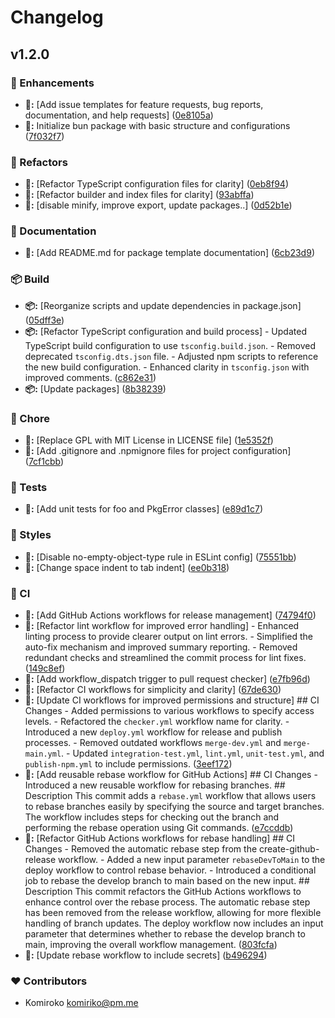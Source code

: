 # Changelog


## v1.2.0


### 🚀 Enhancements

- **🚀:** [Add issue templates for feature requests, bug reports, documentation, and help requests] ([0e8105a](https://github.com/Komiriko/template-package-npm/commit/0e8105a))
- **🚀:** Initialize bun package with basic structure and configurations ([7f032f7](https://github.com/Komiriko/template-package-npm/commit/7f032f7))

### 🧹 Refactors

- **🧹:** [Refactor TypeScript configuration files for clarity] ([0eb8f94](https://github.com/Komiriko/template-package-npm/commit/0eb8f94))
- **🧹:** [Refactor builder and index files for clarity] ([93abffa](https://github.com/Komiriko/template-package-npm/commit/93abffa))
- **🧹:** [disable minify, improve export,  update packages..] ([0d52b1e](https://github.com/Komiriko/template-package-npm/commit/0d52b1e))

### 📖 Documentation

- **📖:** [Add README.md for package template documentation] ([6cb23d9](https://github.com/Komiriko/template-package-npm/commit/6cb23d9))

### 📦 Build

- **📦:** [Reorganize scripts and update dependencies in package.json] ([05dff3e](https://github.com/Komiriko/template-package-npm/commit/05dff3e))
- **📦:** [Refactor TypeScript configuration and build process] - Updated TypeScript build configuration to use `tsconfig.build.json`. - Removed deprecated `tsconfig.dts.json` file. - Adjusted npm scripts to reference the new build configuration. - Enhanced clarity in `tsconfig.json` with improved comments. ([c862e31](https://github.com/Komiriko/template-package-npm/commit/c862e31))
- **📦:** [Update packages] ([8b38239](https://github.com/Komiriko/template-package-npm/commit/8b38239))

### 🦉 Chore

- **🦉:** [Replace GPL with MIT License in LICENSE file] ([1e5352f](https://github.com/Komiriko/template-package-npm/commit/1e5352f))
- **🦉:** [Add .gitignore and .npmignore files for project configuration] ([7cf1cbb](https://github.com/Komiriko/template-package-npm/commit/7cf1cbb))

### 🧪 Tests

- **🧪:** [Add unit tests for foo and PkgError classes] ([e89d1c7](https://github.com/Komiriko/template-package-npm/commit/e89d1c7))

### 🎨 Styles

- **🎨:** [Disable no-empty-object-type rule in ESLint config] ([75551bb](https://github.com/Komiriko/template-package-npm/commit/75551bb))
- **🎨:** [Change space indent to tab indent] ([ee0b318](https://github.com/Komiriko/template-package-npm/commit/ee0b318))

### 🤖 CI

- **🤖:** [Add GitHub Actions workflows for release management] ([74794f0](https://github.com/Komiriko/template-package-npm/commit/74794f0))
- **🤖:** [Refactor lint workflow for improved error handling] - Enhanced linting process to provide clearer output on lint errors. - Simplified the auto-fix mechanism and improved summary reporting. - Removed redundant checks and streamlined the commit process for lint fixes. ([149c8ef](https://github.com/Komiriko/template-package-npm/commit/149c8ef))
- **🤖:** [Add workflow_dispatch trigger to pull request checker] ([e7fb96d](https://github.com/Komiriko/template-package-npm/commit/e7fb96d))
- **🤖:** [Refactor CI workflows for simplicity and clarity] ([67de630](https://github.com/Komiriko/template-package-npm/commit/67de630))
- **🤖:** [Update CI workflows for improved permissions and structure] ## CI Changes - Added permissions to various workflows to specify access levels. - Refactored the `checker.yml` workflow name for clarity. - Introduced a new `deploy.yml` workflow for release and publish processes. - Removed outdated workflows `merge-dev.yml` and `merge-main.yml`. - Updated `integration-test.yml`, `lint.yml`, `unit-test.yml`, and `publish-npm.yml` to include permissions. ([3eef172](https://github.com/Komiriko/template-package-npm/commit/3eef172))
- **🤖:** [Add reusable rebase workflow for GitHub Actions] ## CI Changes - Introduced a new reusable workflow for rebasing branches. ## Description This commit adds a `rebase.yml` workflow that allows users to rebase branches easily by specifying the source and target branches. The workflow includes steps for checking out the branch and performing the rebase operation using Git commands. ([e7ccddb](https://github.com/Komiriko/template-package-npm/commit/e7ccddb))
- **🤖:** [Refactor GitHub Actions workflows for rebase handling] ## CI Changes - Removed the automatic rebase step from the create-github-release workflow. - Added a new input parameter `rebaseDevToMain` to the deploy workflow to control rebase behavior. - Introduced a conditional job to rebase the develop branch to main based on the new input. ## Description This commit refactors the GitHub Actions workflows to enhance control over the rebase process. The automatic rebase step has been removed from the release workflow, allowing for more flexible handling of branch updates. The deploy workflow now includes an input parameter that determines whether to rebase the develop branch to main, improving the overall workflow management. ([803fcfa](https://github.com/Komiriko/template-package-npm/commit/803fcfa))
- **🤖:** [Update rebase workflow to include secrets] ([b496294](https://github.com/Komiriko/template-package-npm/commit/b496294))

### ❤️ Contributors

- Komiroko <komiriko@pm.me>


